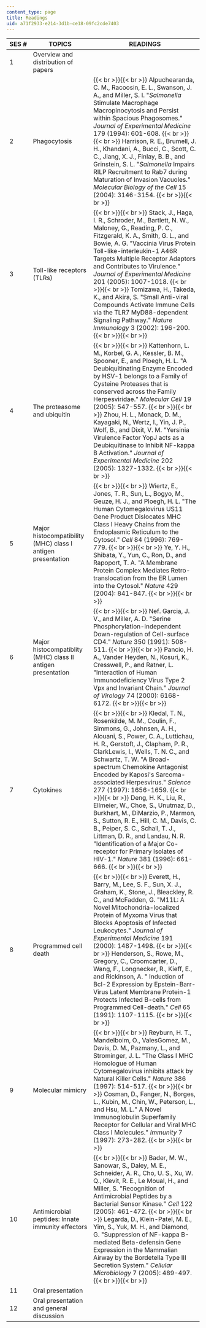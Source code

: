 ```yaml
---
content_type: page
title: Readings
uid: a71f2933-e214-3d1b-ce18-09fc2cde7403
---
```


| SES # | TOPICS | READINGS |
| --- | --- | --- |
| 1 | Overview and distribution of papers |  |
| 2 | Phagocytosis |  {{< br >}}{{< br >}} Alpuchearanda, C. M., Racoosin, E. L., Swanson, J. A., and Miller, S. I. "_Salmonella_ Stimulate Macrophage Macropinocytosis and Persist within Spacious Phagosomes." _Journal of Experimental Medicine_ 179 (1994): 601-608. {{< br >}}{{< br >}} Harrison, R. E., Brumell, J. H., Khandani, A., Bucci, C., Scott, C. C., Jiang, X. J., Finlay, B. B., and Grinstein, S. L. "_Salmonella_ Impairs RILP Recruitment to Rab7 during Maturation of Invasion Vacuoles." _Molecular Biology of the Cell_ 15 (2004): 3146-3154. {{< br >}}{{< br >}}  |
| 3 | Toll-like receptors (TLRs) |  {{< br >}}{{< br >}} Stack, J., Haga, I. R., Schroder, M., Bartlett, N. W., Maloney, G., Reading, P. C., Fitzgerald, K. A., Smith, G. L., and Bowie, A. G. "Vaccinia Virus Protein Toll-like-interleukin-1 A46R Targets Multiple Receptor Adaptors and Contributes to Virulence." _Journal of Experimental Medicine_ 201 (2005): 1007-1018. {{< br >}}{{< br >}} Tomizawa, H., Takeda, K., and Akira, S. "Small Anti-viral Compounds Activate Immune Cells via the TLR7 MyD88-dependent Signaling Pathway." _Nature Immunology_ 3 (2002): 196-200. {{< br >}}{{< br >}}  |
| 4 | The proteasome and ubiquitin |  {{< br >}}{{< br >}} Kattenhorn, L. M., Korbel, G. A., Kessler, B. M., Spooner, E., and Ploegh, H. L. "A Deubiquitinating Enzyme Encoded by HSV-1 belongs to a Family of Cysteine Proteases that is conserved across the Family Herpesviridae." _Molecular Cell_ 19 (2005): 547-557. {{< br >}}{{< br >}} Zhou, H. L., Monack, D. M., Kayagaki, N., Wertz, I., Yin, J. P., Wolf, B., and Dixit, V. M. "Yersinia Virulence Factor YopJ acts as a Deubiquitinase to Inhibit NF-kappa B Activation." _Journal of Experimental Medicine_ 202 (2005): 1327-1332. {{< br >}}{{< br >}}  |
| 5 | Major histocompatibility (MHC) class I antigen presentation |  {{< br >}}{{< br >}} Wiertz, E., Jones, T. R., Sun, L., Bogyo, M., Geuze, H. J., and Ploegh, H. L. "The Human Cytomegalovirus US11 Gene Product Dislocates MHC Class I Heavy Chains from the Endoplasmic Reticulum to the Cytosol." _Cell_ 84 (1996): 769-779. {{< br >}}{{< br >}} Ye, Y. H., Shibata, Y., Yun, C., Ron, D., and Rapoport, T. A. "A Membrane Protein Complex Mediates Retro-translocation from the ER Lumen into the Cytosol." _Nature_ 429 (2004): 841-847. {{< br >}}{{< br >}}  |
| 6 | Major histocompatiblity (MHC) class II antigen presentation |  {{< br >}}{{< br >}} Nef. Garcia, J. V., and Miller, A. D. "Serine Phosphorylation-independent Down-regulation of Cell-surface CD4." _Nature_ 350 (1991): 508-511. {{< br >}}{{< br >}} Pancio, H. A., Vander Heyden, N., Kosuri, K., Cresswell, P., and Ratner, L. "Interaction of Human Immunodeficiency Virus Type 2 Vpx and Invariant Chain." _Journal of Virology_ 74 (2000): 6168-6172. {{< br >}}{{< br >}}  |
| 7 | Cytokines |  {{< br >}}{{< br >}} Kledal, T. N., Rosenkilde, M. M., Coulin, F., Simmons, G., Johnsen, A. H., Alouani, S., Power, C. A., Luttichau, H. R., Gerstoft, J., Clapham, P. R., ClarkLewis, I., Wells, T. N. C., and Schwartz, T. W. "A Broad-spectrum Chemokine Antagonist Encoded by Kaposi's Sarcoma-associated Herpesvirus." _Science_ 277 (1997): 1656-1659. {{< br >}}{{< br >}} Deng, H. K., Liu, R., Ellmeier, W., Choe, S., Unutmaz, D., Burkhart, M., DiMarzio, P., Marmon, S., Sutton, R. E., Hill, C. M., Davis, C. B., Peiper, S. C., Schall, T. J., Littman, D. R., and Landau, N. R. "Identification of a Major Co-receptor for Primary Isolates of HIV-1." _Nature_ 381 (1996): 661-666. {{< br >}}{{< br >}}  |
| 8 | Programmed cell death |  {{< br >}}{{< br >}} Everett, H., Barry, M., Lee, S. F., Sun, X. J., Graham, K., Stone, J., Bleackley, R. C., and McFadden, G. "M11L: A Novel Mitochondria-localized Protein of Myxoma Virus that Blocks Apoptosis of Infected Leukocytes." _Journal of Experimental Medicine_ 191 (2000): 1487-1498. {{< br >}}{{< br >}} Henderson, S., Rowe, M., Gregory, C., Croomcarter, D., Wang, F., Longnecker, R., Kieff, E., and Rickinson, A. " Induction of Bcl-2 Expression by Epstein-Barr-Virus Latent Membrane Protein-1 Protects Infected B-cells from Programmed Cell-death." _Cell_ 65 (1991): 1107-1115. {{< br >}}{{< br >}}  |
| 9 | Molecular mimicry |  {{< br >}}{{< br >}} Reyburn, H. T., Mandelboim, O., ValesGomez, M., Davis, D. M., Pazmany, L., and Strominger, J. L. "The Class I MHC Homologue of Human Cytomegalovirus inhibits attack by Natural Killer Cells." _Nature_ 386 (1997): 514-517. {{< br >}}{{< br >}} Cosman, D., Fanger, N., Borges, L., Kubin, M., Chin, W., Peterson, L., and Hsu, M. L." A Novel Immunoglobulin Superfamily Receptor for Cellular and Viral MHC Class I Molecules." _Immunity_ 7 (1997): 273-282. {{< br >}}{{< br >}}  |
| 10 | Antimicrobial peptides: Innate immunity effectors |  {{< br >}}{{< br >}} Bader, M. W., Sanowar, S., Daley, M. E., Schneider, A. R., Cho, U. S., Xu, W. Q., Klevit, R. E., Le Moual, H., and Miller, S. "Recognition of Antimicrobial Peptides by a Bacterial Sensor Kinase." _Cell_ 122 (2005): 461-472. {{< br >}}{{< br >}} Legarda, D., Klein-Patel, M. E., Yim, S., Yuk, M. H., and Diamond, G. "Suppression of NF-kappa B-mediated Beta-defensin Gene Expression in the Mammalian Airway by the Bordetella Type III Secretion System." _Cellular Microbiology_ 7 (2005): 489-497. {{< br >}}{{< br >}}  |
| 11 | Oral presentation |  |
| 12 | Oral presentation and general discussion |